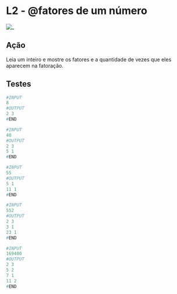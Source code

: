 # L2 - @fatores de um número

![_](https://raw.githubusercontent.com/qxcodefup/arcade/master/base/fatores/cover.jpg)

## Ação

Leia um inteiro e mostre os fatores e a quantidade de vezes que eles aparecem na fatoração.

## Testes

``` py
#INPUT
8
#OUTPUT
2 3
#END
```

```py
#INPUT
40
#OUTPUT
2 3
5 1
#END
```

```py
#INPUT
55
#OUTPUT
5 1
11 1
#END
```

```py
#INPUT
552
#OUTPUT
2 3
3 1
23 1
#END
```

```py
#INPUT
169400
#OUTPUT
2 3
5 2
7 1
11 2
#END

```
